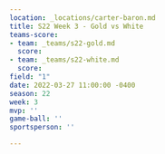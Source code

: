 ```yaml
---
location: _locations/carter-baron.md
title: S22 Week 3 - Gold vs White
teams-score:
- team: _teams/s22-gold.md
  score: 
- team: _teams/s22-white.md
  score: 
field: "1"
date: 2022-03-27 11:00:00 -0400
season: 22
week: 3
mvp: ''
game-ball: ''
sportsperson: ''

---
```

